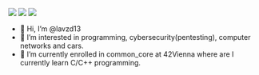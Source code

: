 ![](https://user-images.githubusercontent.com/74038190/225813708-98b745f2-7d22-48cf-9150-083f1b00d6c9.gif)
![](https://komarev.com/ghpvc/?username=lavzd13&color=blueviolet&style=for-the-badge)
![]([https://img.shields.io/badge/C-00599C?style=for-the-badge&logo=c&logoColor=white](https://skillicons.dev/))
- 👋 Hi, I’m @lavzd13
- 👀 I’m interested in programming, cybersecurity(pentesting), computer networks and cars.
- 🌱 I’m currently enrolled in common_core at 42Vienna where are I currently learn C/C++ programming.
